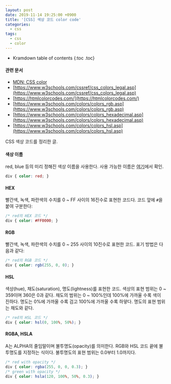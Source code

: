```yaml
---
layout: post
date: 2019-11-14 19:25:00 +0900
title: '[CSS] 색상 코드 color code'
categories:
  - css
tags:
  - css
  - color
---
```


* Kramdown table of contents
{:toc .toc}

#### 관련 문서

- [MDN: CSS color](https://developer.mozilla.org/ko/docs/Web/CSS/color)
- [https://www.w3schools.com/cssref/css_colors_legal.asp](https://www.w3schools.com/cssref/css_colors_legal.asp)
- [https://htmlcolorcodes.com/](https://htmlcolorcodes.com/)
- [https://www.w3schools.com/colors/colors_rgb.asp](https://www.w3schools.com/colors/colors_rgb.asp)
- [https://www.w3schools.com/colors/colors_hexadecimal.asp](https://www.w3schools.com/colors/colors_hexadecimal.asp)
- [https://www.w3schools.com/colors/colors_hsl.asp](https://www.w3schools.com/colors/colors_hsl.asp)

CSS 색상 코드를 정리한 글.

#### 색상 이름

red, blue 등의 미리 정해진 색상 이름을 사용한다. 사용 가능한 이름은 [여기](https://www.w3schools.com/colors/colors_names.asp)에서 확인.

```css
div { color: red; }
```

#### HEX

빨간색, 녹색, 파란색의 수치를 0 \~ FF 사이의 16진수로 표현한 코드다. 코드 앞에 `#`을 붙여 구분한다:

```css
/* red의 HEX 코드 */
div { color: #FF0000; }
```

#### RGB

빨간색, 녹색, 파란색의 수치를 0 \~ 255 사이의 10진수로 표현한 코드. 표기 방법은 다음과 같다:

```css
/* red의 RGB 코드 */
div { color: rgb(255, 0, 0); }
```

#### HSL

색상(hue), 채도(saturation), 명도(lightness)를 표현한 코드. 색상의 표현 범위는 0 \~ 359이며 360은 0과 같다. 채도의 범위는 0 \~ 100%인데 100%에 가까울 수록 색이 진하다. 명도는 0%에 가까울 수록 검고 100%에 가까울 수록 하얗다. 명도의 표현 범위는 채도와 같다.

```css
/* red의 HSL 코드 */
div { color: hsl(0, 100%, 50%); }
```

#### RGBA, HSLA

A는 ALPHA의 줄임말이며 불투명도(opacity)를 의미한다. RGB와 HSL 코드 끝에 불투명도를 지정하는 식이다. 불투명도의 표현 범위는 0.0부터 1.0까지다.

```css
/* red with opacity */
div { color: rgba(255, 0, 0, 0.3); }
/* green with opacity */
div { color: hsla(120, 100%, 50%, 0.3); }
```
